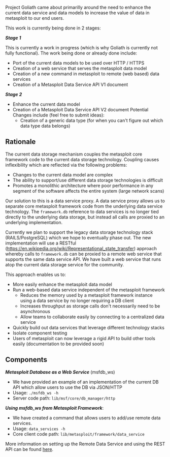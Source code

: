 Project Goliath came about primarilly around the need to enhance the current data service and data models to increase the value of data in metasploit to our end users.

This work is currently being done in 2 stages:

**_Stage 1_**

This is currently a work in progress (which is why Goliath is currently not fully functional).
The work being done or already done include:
* Port of the current data models to be used over HTTP / HTTPS
* Creation of a web service that serves the metasploit data model
* Creation of a new command in metasploit to remote (web based) data services
* Creation of a Metasploit Data Service API V1 document

**_Stage 2_**
* Enhance the current data model
* Creation of a Metasploit Data Service API V2 document
  Potential Changes include (feel free to submit ideas):
  * Creation of a generic data type (for when you can't figure out which data type data belongs)


## Rationale

The current data storage mechanism couples the metasploit core framework code to the current data storage technology. Coupling causes inflexibility which are reflected via the following problems:
* Changes to the current data model are complex
* The ability to support/use different data storage technologies is difficult
* Promotes a monolithic architecture where poor performance in any segment of the software affects the entire system (large network scans)

Our solution to this is a data service proxy.  A data service proxy allows us to separate core metasploit framework code from the underlying data service technology.  The `framework.db` reference to data services is no longer tied directly to the underlying data storage, but instead all calls are proxied to an underlying implementation.

Currently we plan to support the legacy data storage technology stack (RAILS/PostgreSQL) which we hope to eventually phase out.  The new implementation will use a RESTful (https://en.wikipedia.org/wiki/Representational_state_transfer) approach whereby calls to `framework.db` can be proxied to a remote web service that supports the same data service API.  We have built a web service that runs atop the current data storage service for the community.

This approach enables us to:
* More easily enhance the metasploit data model 
* Run a web-based data service independent of the metasploit framework
    * Reduces the memory used by a metasploit framework instance using a data service by no longer requiring a DB client
    *  Increases throughput as storage calls don't necessarily need to be asynchronous
    *  Allow teams to collaborate easily by connecting to a centralized data service
* Quickly build out data services that leverage different technology stacks
* Isolate component testing
* Users of metasploit can now leverage a rigid API to build other tools easily (documentation to be provided soon)

## Components

_**Metasploit Database as a Web Service**_ (msfdb_ws)
* We have provided an example of an implementation of the current DB API which allow users to use the DB via JSON/HTTP
* Usage: `./msfdb_ws -h`
* Server code path: `lib/msf/core/db_manager/http`

_**Using msfdb_ws from Metasploit Framework**_:
* We have created a command that allows users to add/use remote data services.
* Usage: `data_services -h`
* Core client code path: `lib/metasploit/framework/data_service`

More information on setting up the Remote Data Service and using the REST API can be found [here](https://github.com/rapid7/metasploit-framework/wiki/Metasploit-Remote-Data-Service-and-REST-API).
